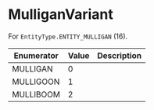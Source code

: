 # MulliganVariant

For `EntityType.ENTITY_MULLIGAN` (16). 

| Enumerator | Value | Description |
| - | - | - |
| MULLIGAN | 0 |  |
| MULLIGOON | 1 |  |
| MULLIBOOM | 2 |  |
